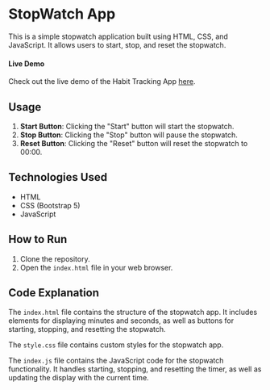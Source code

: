# StopWatch App

This is a simple stopwatch application built using HTML, CSS, and JavaScript. It allows users to start, stop, and reset the stopwatch.

#### Live Demo
Check out the live demo of the Habit Tracking App [here](https://niteshkatoch7.github.io/stopwatchapp/).

## Usage

1. **Start Button**: Clicking the "Start" button will start the stopwatch.
2. **Stop Button**: Clicking the "Stop" button will pause the stopwatch.
3. **Reset Button**: Clicking the "Reset" button will reset the stopwatch to 00:00.

## Technologies Used

- HTML
- CSS (Bootstrap 5)
- JavaScript

## How to Run

1. Clone the repository.
2. Open the `index.html` file in your web browser.

## Code Explanation

The `index.html` file contains the structure of the stopwatch app. It includes elements for displaying minutes and seconds, as well as buttons for starting, stopping, and resetting the stopwatch.

The `style.css` file contains custom styles for the stopwatch app.

The `index.js` file contains the JavaScript code for the stopwatch functionality. It handles starting, stopping, and resetting the timer, as well as updating the display with the current time.
